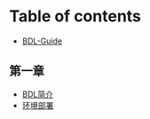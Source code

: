 # Table of contents

* [BDL-Guide](README.md)

## 第一章

* [BDL简介](di-yi-zhang/bdl-jian-jie.md)
* [环境部署](di-yi-zhang/huan-jing-bu-shu.md)
